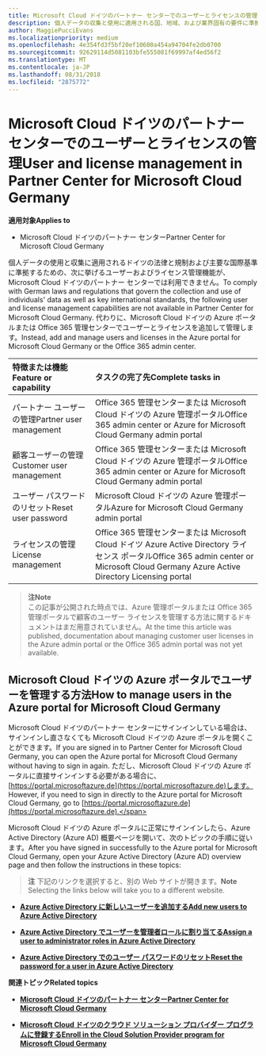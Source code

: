 ```yaml
---
title: Microsoft Cloud ドイツのパートナー センターでのユーザーとライセンスの管理 | Microsoft Cloud ドイツのパートナー センター
description: 個人データの収集と使用に適用される国、地域、および業界固有の要件に準拠するためのユーザー管理機能が、Microsoft Cloud ドイツのパートナー センターでは利用できません。 代わりに、Microsoft Cloud ドイツの Azure ポータルでユーザーを追加および管理します。
author: MaggiePucciEvans
ms.localizationpriority: medium
ms.openlocfilehash: 4e354fd3f5bf20ef10600a454a94704fe2db0700
ms.sourcegitcommit: 92629114d5081103bfe555081f69997af4ed56f2
ms.translationtype: MT
ms.contentlocale: ja-JP
ms.lasthandoff: 08/31/2018
ms.locfileid: "2875772"
---
```

# <a name="user-and-license-management-in-partner-center-for-microsoft-cloud-germany"></a><span data-ttu-id="4ee34-104">Microsoft Cloud ドイツのパートナー センターでのユーザーとライセンスの管理</span><span class="sxs-lookup"><span data-stu-id="4ee34-104">User and license management in Partner Center for Microsoft Cloud Germany</span></span>

**<span data-ttu-id="4ee34-105">適用対象</span><span class="sxs-lookup"><span data-stu-id="4ee34-105">Applies to</span></span>**

-  <span data-ttu-id="4ee34-106">Microsoft Cloud ドイツのパートナー センター</span><span class="sxs-lookup"><span data-stu-id="4ee34-106">Partner Center for Microsoft Cloud Germany</span></span>

<span data-ttu-id="4ee34-107">個人データの使用と収集に適用されるドイツの法律と規制および主要な国際基準に準拠するための、次に挙げるユーザーおよびライセンス管理機能が、Microsoft Cloud ドイツのパートナー センターでは利用できません。</span><span class="sxs-lookup"><span data-stu-id="4ee34-107">To comply with German laws and regulations that govern the collection and use of individuals' data as well as key international standards, the following user and license management capabilities are not available in Partner Center for Microsoft Cloud Germany.</span></span> <span data-ttu-id="4ee34-108">代わりに、Microsoft Cloud ドイツの Azure ポータルまたは Office 365 管理センターでユーザーとライセンスを追加して管理します。</span><span class="sxs-lookup"><span data-stu-id="4ee34-108">Instead, add and manage users and licenses in the Azure portal for Microsoft Cloud Germany or the Office 365 admin center.</span></span>

<span data-ttu-id="4ee34-109">特徴または機能</span><span class="sxs-lookup"><span data-stu-id="4ee34-109">Feature or capability</span></span> | <span data-ttu-id="4ee34-110">タスクの完了先</span><span class="sxs-lookup"><span data-stu-id="4ee34-110">Complete tasks in</span></span>
:--- | :---
<span data-ttu-id="4ee34-111">パートナー ユーザーの管理</span><span class="sxs-lookup"><span data-stu-id="4ee34-111">Partner user management</span></span> | <span data-ttu-id="4ee34-112">Office 365 管理センターまたは Microsoft Cloud ドイツの Azure 管理ポータル</span><span class="sxs-lookup"><span data-stu-id="4ee34-112">Office 365 admin center or Azure for Microsoft Cloud Germany admin portal</span></span>
<span data-ttu-id="4ee34-113">顧客ユーザーの管理</span><span class="sxs-lookup"><span data-stu-id="4ee34-113">Customer user management</span></span> | <span data-ttu-id="4ee34-114">Office 365 管理センターまたは Microsoft Cloud ドイツの Azure 管理ポータル</span><span class="sxs-lookup"><span data-stu-id="4ee34-114">Office 365 admin center or Azure for Microsoft Cloud Germany admin portal</span></span>
<span data-ttu-id="4ee34-115">ユーザー パスワードのリセット</span><span class="sxs-lookup"><span data-stu-id="4ee34-115">Reset user password</span></span> | <span data-ttu-id="4ee34-116">Microsoft Cloud ドイツの Azure 管理ポータル</span><span class="sxs-lookup"><span data-stu-id="4ee34-116">Azure for Microsoft Cloud Germany admin portal</span></span>
<span data-ttu-id="4ee34-117">ライセンスの管理</span><span class="sxs-lookup"><span data-stu-id="4ee34-117">License management</span></span> | <span data-ttu-id="4ee34-118">Office 365 管理センターまたは Microsoft Cloud ドイツ Azure Active Directory ライセンス ポータル</span><span class="sxs-lookup"><span data-stu-id="4ee34-118">Office 365 admin center or Microsoft Cloud Germany Azure Active Directory Licensing portal</span></span>

>**<span data-ttu-id="4ee34-119">注</span><span class="sxs-lookup"><span data-stu-id="4ee34-119">Note</span></span>**<br>
<span data-ttu-id="4ee34-120">この記事が公開された時点では、Azure 管理ポータルまたは Office 365 管理ポータルで顧客のユーザー ライセンスを管理する方法に関するドキュメントはまだ用意されていません。</span><span class="sxs-lookup"><span data-stu-id="4ee34-120">At the time this article was published, documentation about managing customer user licenses in the Azure admin portal or the Office 365 admin portal was not yet available.</span></span>

## <a name="how-to-manage-users-in-the-azure-portal-for-microsoft-cloud-germany"></a><span data-ttu-id="4ee34-121">Microsoft Cloud ドイツの Azure ポータルでユーザーを管理する方法</span><span class="sxs-lookup"><span data-stu-id="4ee34-121">How to manage users in the Azure portal for Microsoft Cloud Germany</span></span> 

<span data-ttu-id="4ee34-122">Microsoft Cloud ドイツのパートナー センターにサインインしている場合は、サインインし直さなくても Microsoft Cloud ドイツの Azure ポータルを開くことができます。</span><span class="sxs-lookup"><span data-stu-id="4ee34-122">If you are signed in to Partner Center for Microsoft Cloud Germany, you can open the Azure portal for Microsoft Cloud Germany without having to sign in again.</span></span> <span data-ttu-id="4ee34-123">ただし、Microsoft Cloud ドイツの Azure ポータルに直接サインインする必要がある場合に、[https://portal.microsoftazure.de](https://portal.microsoftazure.de)します。</span><span class="sxs-lookup"><span data-stu-id="4ee34-123">However, if you need to sign in directly to the Azure portal for Microsoft Cloud Germany, go to [https://portal.microsoftazure.de](https://portal.microsoftazure.de).</span></span> 

<span data-ttu-id="4ee34-124">Microsoft Cloud ドイツの Azure ポータルに正常にサインインしたら、Azure Active Directory (Azure AD) 概要ページを開いて、次のトピックの手順に従います。</span><span class="sxs-lookup"><span data-stu-id="4ee34-124">After you have signed in successfully to the Azure portal for Microsoft Cloud Germany, open your Azure Active Directory (Azure AD) overview page and then follow the instructions in these topics:</span></span>

><span data-ttu-id="4ee34-125">**注** 下記のリンクを選択すると、別の Web サイトが開きます。</span><span class="sxs-lookup"><span data-stu-id="4ee34-125">**Note** Selecting the links below will take you to a different website.</span></span> 

-  [**<span data-ttu-id="4ee34-126">Azure Active Directory に新しいユーザーを追加する</span><span class="sxs-lookup"><span data-stu-id="4ee34-126">Add new users to Azure Active Directory</span></span>**](https://docs.microsoft.com/azure/active-directory/active-directory-users-create-azure-portal)

-  [**<span data-ttu-id="4ee34-127">Azure Active Directory でユーザーを管理者ロールに割り当てる</span><span class="sxs-lookup"><span data-stu-id="4ee34-127">Assign a user to administrator roles in Azure Active Directory</span></span>**](https://docs.microsoft.com/azure/active-directory/active-directory-users-assign-role-azure-portal)

-  [**<span data-ttu-id="4ee34-128">Azure Active Directory でのユーザー パスワードのリセット</span><span class="sxs-lookup"><span data-stu-id="4ee34-128">Reset the password for a user in Azure Active Directory</span></span>**](https://docs.microsoft.com/azure/active-directory/active-directory-users-reset-password-azure-portal)

**<span data-ttu-id="4ee34-129">関連トピック</span><span class="sxs-lookup"><span data-stu-id="4ee34-129">Related topics</span></span>**

-  [**<span data-ttu-id="4ee34-130">Microsoft Cloud ドイツのパートナー センター</span><span class="sxs-lookup"><span data-stu-id="4ee34-130">Partner Center for Microsoft Cloud Germany</span></span>**](partner-center-for-microsoft-cloud-germany.md)

-  [**<span data-ttu-id="4ee34-131">Microsoft Cloud ドイツのクラウド ソリューション プロバイダー プログラムに登録する</span><span class="sxs-lookup"><span data-stu-id="4ee34-131">Enroll in the Cloud Solution Provider program for Microsoft Cloud Germany</span></span>**](enroll-in-csp-for-microsoft-cloud-germany.md)
